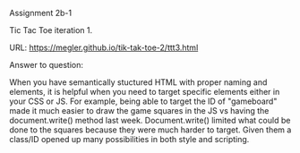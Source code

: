 Assignment 2b-1

Tic Tac Toe iteration 1.

URL: https://megler.github.io/tik-tak-toe-2/ttt3.html

Answer to question:

When you have semantically stuctured HTML with proper naming and elements, it is helpful when you need to target specific elements either in your CSS or JS. For example, being able to target the ID of "gameboard" made it much easier to draw the game squares in the JS vs having the document.write() method last week. Document.write() limited what could be done to the squares because they were much harder to target. Given them a class/ID opened up many possibilities in both style and scripting.
